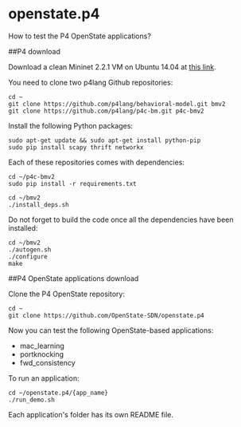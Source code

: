 # openstate.p4

How to test the P4 OpenState applications?

##P4 download

Download a clean Mininet 2.2.1 VM on Ubuntu 14.04 at [this link](https://github.com/mininet/mininet/wiki/Mininet-VM-Images).

You need to clone two p4lang Github repositories:

    cd ~
    git clone https://github.com/p4lang/behavioral-model.git bmv2
    git clone https://github.com/p4lang/p4c-bm.git p4c-bmv2

Install the following Python packages:

    sudo apt-get update && sudo apt-get install python-pip
    sudo pip install scapy thrift networkx

Each of these repositories comes with dependencies:

    cd ~/p4c-bmv2
    sudo pip install -r requirements.txt
    
    cd ~/bmv2
    ./install_deps.sh
    
Do not forget to build the code once all the dependencies have been installed:

    cd ~/bmv2
    ./autogen.sh
    ./configure
    make

##P4 OpenState applications download

Clone the P4 OpenState repository:

    cd ~
    git clone https://github.com/OpenState-SDN/openstate.p4

Now you can test the following OpenState-based applications:

* mac_learning
* portknocking
* fwd_consistency

To run an application:

    cd ~/openstate.p4/{app_name}
    ./run_demo.sh
    
Each application's folder has its own README file.
